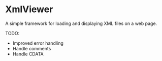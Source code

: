 # XmlViewer

A simple framework for loading and displaying XML files on a web page.

TODO: 
  * Improved error handling
  * Handle comments
  * Handle CDATA
